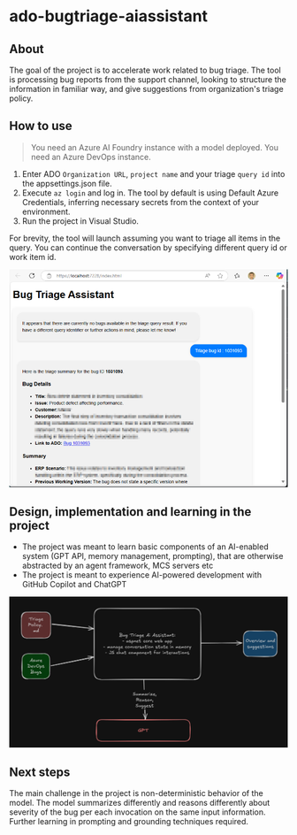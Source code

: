 # ado-bugtriage-aiassistant

## About
The goal of the project is to accelerate work related to bug triage. The tool is processing bug reports from the support channel, looking to structure the information in familiar way, and give suggestions from organization's triage policy.

## How to use

> You need an Azure AI Foundry instance with a model deployed.
> You need an Azure DevOps instance.

1. Enter ADO `Organization URL`, `project name` and your triage `query id` into the appsettings.json file.
1. Execute `az login` and log in. The tool by default is using Default Azure Credentials, inferring necessary secrets from the context of your environment.
1. Run the project in Visual Studio.

For brevity, the tool will launch assuming you want to triage all items in the query. You can continue the conversation by specifying different query id or work item id.

![Example screenshot](../docs/adotriageassistant-example.png)

## Design, implementation and learning in the project

- The project was meant to learn basic components of an AI-enabled system (GPT API, memory management, prompting), that are otherwise abstracted by an agent framework, MCS servers etc
- The project is meant to experience AI-powered development with GitHub Copilot and ChatGPT

![Example screenshot](../docs/adotriageassistant-design.png)

## Next steps

The main challenge in the project is non-deterministic behavior of the model. The model summarizes differently and reasons differently about severity of the bug per each invocation on the same input information. Further learning in prompting and grounding techniques required.